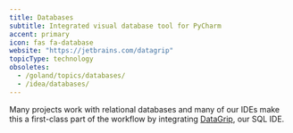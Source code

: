 ```yaml
---
title: Databases
subtitle: Integrated visual database tool for PyCharm
accent: primary
icon: fas fa-database
website: "https://jetbrains.com/datagrip"
topicType: technology
obsoletes:
  - /goland/topics/databases/
  - /idea/databases/
---
```


Many projects work with relational databases and many of our IDEs make
this a first-class part of the workflow by integrating
[DataGrip](https://www.jetbrains.com/datagrip/), our SQL IDE.
